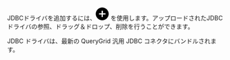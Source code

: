 JDBCドライバを追加するには、![Plus icon to add item](Images/ebt1659745488877.svg) を使用します。アップロードされたJDBCドライバの参照、ドラッグ＆ドロップ、削除を行うことができます。

JDBC ドライバは、最新の QueryGrid 汎用 JDBC コネクタにバンドルされます。
